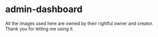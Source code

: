# admin-dashboard
All the images used here are owned by their rightful owner and creator.
Thank you for letting me using it.
